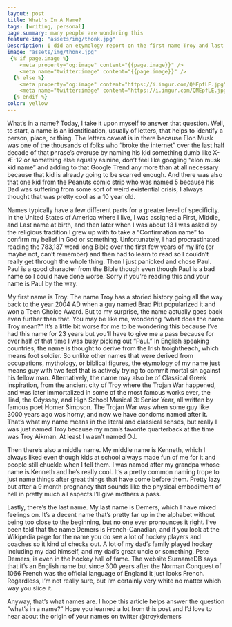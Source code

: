 ```yaml
---
layout: post
title: What's In A Name?
tags: [writing, personal]
page.summary: many people are wondering this
feature-img: "assets/img/thonk.jpg"
Description: I did an etymology report on the first name Troy and last name Demers, talked about religion, the bible, elon musk, hockey, and the peanuts comic strips.
image: "assets/img/thonk.jpg"
 {% if page.image %}
    <meta property="og:image" content="{{page.image}}" />
    <meta name="twitter:image" content="{{page.image}}" />
  {% else %}
    <meta property="og:image" content="https://i.imgur.com/QMEpfLE.jpg" />
    <meta name="twitter:image" content="https://i.imgur.com/QMEpfLE.jpg" />
  {% endif %}
color: yellow
---
```

What’s in a name? Today, I take it upon myself to answer that question. Well, to start, a name is an identification, usually of letters, that helps to identify a person, place, or thing. The letters caveat is in there because Elon Musk was one of the thousands of folks who “broke the internet” over the last half decade of that phrase’s overuse by naming his kid something dumb like X-Æ-12 or something else equally asinine, don’t feel like googling “elon musk kid name” and adding to that Google Trend any more than at all necessary because that kid is already going to be scarred enough. And there was also that one kid from the Peanuts comic strip who was named 5 because his Dad was suffering from some sort of weird existential crisis, I always thought that was pretty cool as a 10 year old.

Names typically have a few different parts for a greater level of specificity. In the United States of America where I live, I was assigned a First, Middle, and Last name at birth, and then later when I was about 13 I was asked by the religious tradition I grew up with to take a “Confirmation name” to confirm my belief in God or something. Unfortunately, I had procrastinated reading the 783,137 word long Bible over the first few years of my life (or maybe not, can’t remember) and then had to learn to read so I couldn’t really get through the whole thing. Then I just panicked and chose Paul. Paul is a good character from the Bible though even though Paul is a bad name so I could have done worse. Sorry if you’re reading this and your name is Paul by the way.

My first name is Troy. The name Troy has a storied history going all the way back to the year 2004 AD when a guy named Brad Pitt popularized it and won a Teen Choice Award. But to my surprise, the name actually goes back even further than that. You may be like me, wondering “what does the name Troy mean?” It’s a little bit worse for me to be wondering this because I’ve had this name for 23 years but you’ll have to give me a pass because for over half of that time I was busy picking out “Paul.” In English speaking countries, the name is thought to derive from the Irish troightheach, which means foot soldier. So unlike other names that were derived from occupations, mythology, or biblical figures, the etymology of my name just means guy with two feet that is actively trying to commit mortal sin against his fellow man. Alternatively, the name may also be of Classical Greek inspiration, from the ancient city of Troy where the Trojan War happened, and was later immortalized in some of the most famous works ever, the Iliad, the Odyssey, and High School Musical 3: Senior Year, all written by famous poet Homer Simpson. The Trojan War was when some guy like 3000 years ago was horny, and now we have condoms named after it. That’s what my name means in the literal and classical senses, but really I was just named Troy because my mom’s favorite quarterback at the time was Troy Aikman. At least I wasn’t named OJ.

Then there’s also a middle name. My middle name is Kenneth, which I always liked even though kids at school always made fun of me for it and people still chuckle when I tell them. I was named after my grandpa whose name is Kenneth and he’s really cool. It’s a pretty common naming trope to just name things after great things that have come before them. Pretty lazy but after a 9 month pregnancy that sounds like the physical embodiment of hell in pretty much all aspects I’ll give mothers a pass.

Lastly, there’s the last name. My last name is Demers, which I have mixed feelings on. It’s a decent name that’s pretty far up in the alphabet without being too close to the beginning, but no one ever pronounces it right. I’ve been told that the name Demers is French-Canadian, and if you look at the Wikipedia page for the name you do see a lot of hockey players and coaches so it kind of checks out. A lot of my dad’s family played hockey including my dad himself, and my dad’s great uncle or something, Pete Demers, is even in the hockey hall of fame. The website SurnameDB says that it’s an English name but since 300 years after the Norman Conquest of 1066 French was the official language of England it just looks French. Regardless, I’m not really sure, but I’m certainly very white no matter which way you slice it. 

Anyway, that’s what names are. I hope this article helps answer the question “what’s in a name?” Hope you learned a lot from this post and I’d love to hear about the origin of your names on twitter @troykdemers
